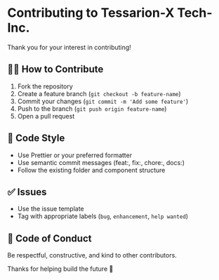# Contributing to Tessarion-X Tech-Inc.

Thank you for your interest in contributing!

## 🧑‍💻 How to Contribute
1. Fork the repository
2. Create a feature branch (`git checkout -b feature-name`)
3. Commit your changes (`git commit -m 'Add some feature'`)
4. Push to the branch (`git push origin feature-name`)
5. Open a pull request

## 🔧 Code Style
- Use Prettier or your preferred formatter
- Use semantic commit messages (feat:, fix:, chore:, docs:)
- Follow the existing folder and component structure

## ✅ Issues
- Use the issue template
- Tag with appropriate labels (`bug`, `enhancement`, `help wanted`)

## 🤝 Code of Conduct
Be respectful, constructive, and kind to other contributors.

Thanks for helping build the future 🌌
